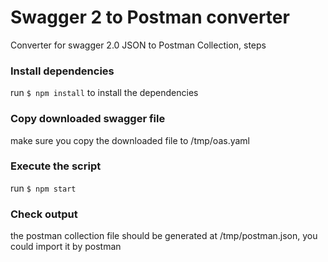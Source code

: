 # Swagger 2 to Postman converter
Converter for swagger 2.0 JSON to Postman Collection, steps

### Install dependencies
run `$ npm install` to install the dependencies

### Copy downloaded swagger file
make sure you copy the downloaded file to /tmp/oas.yaml

### Execute the script
run `$ npm start`

### Check output
the postman collection file should be generated at /tmp/postman.json, you could import it by postman